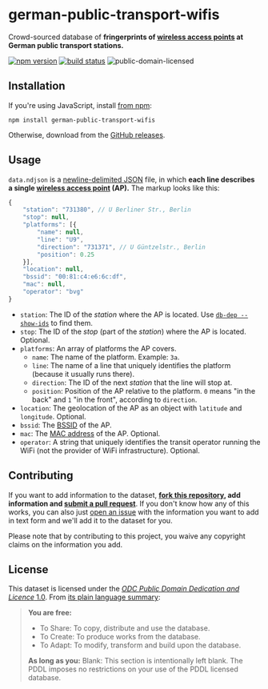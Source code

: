 # german-public-transport-wifis

Crowd-sourced database of **fringerprints of [wireless access points](https://en.wikipedia.org/wiki/Wireless_access_point) at German public transport stations.**

[![npm version](https://img.shields.io/npm/v/german-public-transport-wifis.svg)](https://www.npmjs.com/package/german-public-transport-wifis)
[![build status](https://api.travis-ci.org/derhuerst/german-public-transport-wifis.svg?branch=master)](https://travis-ci.org/derhuerst/german-public-transport-wifis)
![public-domain-licensed](https://img.shields.io/github/license/derhuerst/german-public-transport-wifis.svg)


## Installation

If you're using JavaScript, install [from npm](https://npmjs.com/package/german-public-transport-wifis):

```shell
npm install german-public-transport-wifis
```

Otherwise, download from the [GitHub releases](https://github.com/derhuerst/german-public-transport-wifis/releases).


## Usage

`data.ndjson` is a [newline-delimited JSON](http://ndjson.org/) file, in which **each line describes a single [wireless access point](https://en.wikipedia.org/wiki/Wireless_access_point) (AP).** The markup looks like this:

```js
{
	"station": "731380", // U Berliner Str., Berlin
	"stop": null,
	"platforms": [{
		"name": null,
		"line": "U9",
		"direction": "731371", // U Güntzelstr., Berlin
		"position": 0.25
	}],
	"location": null,
	"bssid": "00:81:c4:e6:6c:df",
	"mac": null,
	"operator": "bvg"
}
```

- `station`: The ID of the *station* where the AP is located. Use [`db-dep --show-ids`](https://www.npmjs.com/package/db-cli) to find them.
- `stop`: The ID of the *stop* (part of the *station*) where the AP is located. Optional.
- `platforms`: An array of platforms the AP covers.
	- `name`: The name of the platform. Example: `3a`.
	- `line`: The name of a line that uniquely identifies the platform (because it usually runs there).
	- `direction`: The ID of the next *station* that the line will stop at.
	- `position`: Position of the AP relative to the platform. `0` means "in the back" and `1` "in the front", according to `direction`.
- `location`: The geolocation of the AP as an object with `latitude` and `longitude`. Optional.
- `bssid`: The [BSSID](https://en.wikipedia.org/wiki/Service_set_(802.11_network)#Basic_service_sets_(BSSs)) of the AP.
- `mac`: The [MAC address](https://en.wikipedia.org/wiki/MAC_address#Usage_in_hosts) of the AP. Optional.
- `operator`: A string that uniquely identifies the transit operator running the WiFi (not the provider of WiFi infrastructure). Optional.


## Contributing

If you want to add information to the dataset, **[fork this repository](https://help.github.com/articles/fork-a-repo/), add information and [submit a pull request](https://help.github.com/articles/about-pull-requests/)**. If you don't know how any of this works, you can also just [open an issue](https://github.com/juliuste/vbb-change-positions/issues) with the information you want to add in text form and we'll add it to the dataset for you.

Please note that by contributing to this project, you waive any copyright claims on the information you add.

## License

This dataset is licensed under the [*ODC Public Domain Dedication and Licence* 1.0](https://opendatacommons.org/licenses/pddl/1.0/index.html). From [its plain language summary](https://opendatacommons.org/licenses/pddl/summary/index.html):

> **You are free:**
> - To Share: To copy, distribute and use the database.
> - To Create: To produce works from the database.
> - To Adapt: To modify, transform and build upon the database.
>
> **As long as you:**
> Blank: This section is intentionally left blank. The PDDL imposes no restrictions on your use of the PDDL licensed database.
